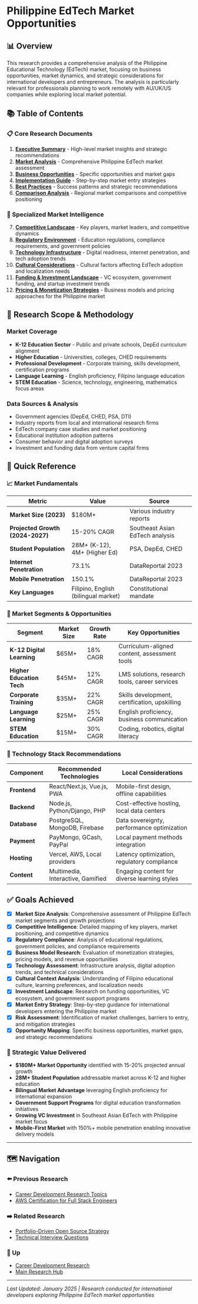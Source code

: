# Philippine EdTech Market Opportunities

## 📊 Overview

This research provides a comprehensive analysis of the Philippine Educational Technology (EdTech) market, focusing on business opportunities, market dynamics, and strategic considerations for international developers and entrepreneurs. The analysis is particularly relevant for professionals planning to work remotely with AU/UK/US companies while exploring local market potential.

## 📚 Table of Contents

### 📋 Core Research Documents

1. **[Executive Summary](./executive-summary.md)** - High-level market insights and strategic recommendations
2. **[Market Analysis](./market-analysis.md)** - Comprehensive Philippine EdTech market assessment
3. **[Business Opportunities](./business-opportunities.md)** - Specific opportunities and market gaps
4. **[Implementation Guide](./implementation-guide.md)** - Step-by-step market entry strategies
5. **[Best Practices](./best-practices.md)** - Success patterns and strategic recommendations
6. **[Comparison Analysis](./comparison-analysis.md)** - Regional market comparisons and competitive positioning

### 🎯 Specialized Market Intelligence

7. **[Competitive Landscape](./competitive-landscape.md)** - Key players, market leaders, and competitive dynamics
8. **[Regulatory Environment](./regulatory-environment.md)** - Education regulations, compliance requirements, and government policies
9. **[Technology Infrastructure](./technology-infrastructure.md)** - Digital readiness, internet penetration, and tech adoption trends
10. **[Cultural Considerations](./cultural-considerations.md)** - Cultural factors affecting EdTech adoption and localization needs
11. **[Funding & Investment Landscape](./funding-investment-landscape.md)** - VC ecosystem, government funding, and startup investment trends
12. **[Pricing & Monetization Strategies](./pricing-monetization-strategies.md)** - Business models and pricing approaches for the Philippine market

## 🔬 Research Scope & Methodology

### Market Coverage
- **K-12 Education Sector** - Public and private schools, DepEd curriculum alignment
- **Higher Education** - Universities, colleges, CHED requirements
- **Professional Development** - Corporate training, skills development, certification programs
- **Language Learning** - English proficiency, Filipino language education
- **STEM Education** - Science, technology, engineering, mathematics focus areas

### Data Sources & Analysis
- Government agencies (DepEd, CHED, PSA, DTI)
- Industry reports from local and international research firms
- EdTech company case studies and market positioning
- Educational institution adoption patterns
- Consumer behavior and digital adoption surveys
- Investment and funding data from venture capital firms

## 🎯 Quick Reference

### 📈 Market Fundamentals

| Metric | Value | Source |
|--------|-------|---------|
| **Market Size (2023)** | $180M+ | Various industry reports |
| **Projected Growth (2024-2027)** | 15-20% CAGR | Southeast Asian EdTech analysis |
| **Student Population** | 28M+ (K-12), 4M+ (Higher Ed) | PSA, DepEd, CHED |
| **Internet Penetration** | 73.1% | DataReportal 2023 |
| **Mobile Penetration** | 150.1% | DataReportal 2023 |
| **Key Languages** | Filipino, English (bilingual market) | Constitutional mandate |

### 🏢 Market Segments & Opportunities

| Segment | Market Size | Growth Rate | Key Opportunities |
|---------|-------------|-------------|-------------------|
| **K-12 Digital Learning** | $65M+ | 18% CAGR | Curriculum-aligned content, assessment tools |
| **Higher Education Tech** | $45M+ | 12% CAGR | LMS solutions, research tools, career services |
| **Corporate Training** | $35M+ | 22% CAGR | Skills development, certification, upskilling |
| **Language Learning** | $25M+ | 25% CAGR | English proficiency, business communication |
| **STEM Education** | $15M+ | 30% CAGR | Coding, robotics, digital literacy |

### 🎨 Technology Stack Recommendations

| Component | Recommended Technologies | Local Considerations |
|-----------|-------------------------|---------------------|
| **Frontend** | React/Next.js, Vue.js, PWA | Mobile-first design, offline capabilities |
| **Backend** | Node.js, Python/Django, PHP | Cost-effective hosting, local data centers |
| **Database** | PostgreSQL, MongoDB, Firebase | Data sovereignty, performance optimization |
| **Payment** | PayMongo, GCash, PayPal | Local payment methods integration |
| **Hosting** | Vercel, AWS, Local providers | Latency optimization, regulatory compliance |
| **Content** | Multimedia, Interactive, Gamified | Engaging content for diverse learning styles |

## ✅ Goals Achieved

- [x] **Market Size Analysis**: Comprehensive assessment of Philippine EdTech market segments and growth projections
- [x] **Competitive Intelligence**: Detailed mapping of key players, market positioning, and competitive dynamics
- [x] **Regulatory Compliance**: Analysis of educational regulations, government policies, and compliance requirements
- [x] **Business Model Research**: Evaluation of monetization strategies, pricing models, and revenue opportunities
- [x] **Technology Assessment**: Infrastructure analysis, digital adoption trends, and technical considerations
- [x] **Cultural Context Analysis**: Understanding of Filipino educational culture, learning preferences, and localization needs
- [x] **Investment Landscape**: Research on funding opportunities, VC ecosystem, and government support programs
- [x] **Market Entry Strategy**: Step-by-step guidance for international developers entering the Philippine market
- [x] **Risk Assessment**: Identification of market challenges, barriers to entry, and mitigation strategies
- [x] **Opportunity Mapping**: Specific business opportunities, market gaps, and strategic recommendations

### 🌟 Strategic Value Delivered

- **$180M+ Market Opportunity** identified with 15-20% projected annual growth
- **28M+ Student Population** addressable market across K-12 and higher education
- **Bilingual Market Advantage** leveraging English proficiency for international expansion
- **Government Support Programs** for digital education transformation initiatives
- **Growing VC Investment** in Southeast Asian EdTech with Philippine market focus
- **Mobile-First Market** with 150%+ mobile penetration enabling innovative delivery models

---

## 🗺️ Navigation

### ⬅️ Previous Research
- [Career Development Research Topics](../research-topics-comprehensive-list/README.md)
- [AWS Certification for Full Stack Engineers](../aws-certification-fullstack-devops/README.md)

### ➡️ Related Research
- [Portfolio-Driven Open Source Strategy](../portfolio-driven-open-source-strategy/README.md)
- [Technical Interview Questions](../technical-interview-questions/README.md)

### 🔼 Up
- [Career Development Research](../README.md)
- [Main Research Hub](../../README.md)

---

*Last Updated: January 2025 | Research conducted for international developers exploring Philippine EdTech market opportunities*